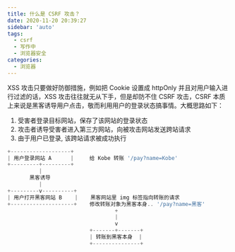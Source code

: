 ```yaml
---
title: 什么是 CSRF 攻击？
date: 2020-11-20 20:39:27
sidebar: 'auto'
tags:
  - csrf
  - 写作中
  - 浏览器安全
categories:
  - 浏览器
---
```


XSS 攻击只要做好防御措施，例如把 Cookie 设置成 httpOnly 并且对用户输入进行过滤的话，XSS 攻击往往就无从下手，但是却防不住 CSRF 攻击，CSRF 本质上来说是黑客诱导用户点击，敬而利用用户的登录状态搞事情。大概思路如下：

1. 受害者登录目标网站，保存了该网站的登录状态
2. 攻击者诱导受害者进入第三方网站，向被攻击网站发送跨站请求
3. 由于用户已登录, 该跨站请求被成功执行

```js
+-------------------+
| 用户登录网站 A      |     给 Kobe 转账 '/pay?name=Kobe'
+---------+---------+
          |
       黑客诱导
          |
+---------v----------+
| 用户打开黑客网站 B    |    黑客网站里 img 标签指向转账的请求
+--------------------+    修改转账对象为黑客本身.. '/pay?name=黑客'
                                  +
                                  |
                                  v
                          +-------+-------+
                          | 转账到黑客本身  |
                          +---------------+
```
